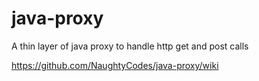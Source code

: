# java-proxy
A thin layer of java proxy to handle http get and post calls

https://github.com/NaughtyCodes/java-proxy/wiki
